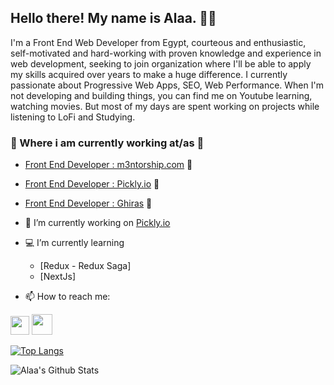 <h2>Hello there! My name is Alaa. 👋🤓</h2>

<p>I'm a Front End Web Developer from Egypt, courteous and enthusiastic, self-motivated and hard-working with proven knowledge and experience in web development, seeking to join organization where I'll be able to apply my skills acquired over years to make a huge difference. I currently passionate about Progressive Web Apps, SEO, Web Performance. When I'm not developing and building things, you can find me on Youtube learning, watching movies. But most of my days are spent working on projects while listening to LoFi and Studying.</p>

### 💼 Where i am currently working at/as 💼 

- [Front End Developer : m3ntorship.com](https://m3ntorship.com/) 🌱
- [Front End Developer : Pickly.io](https://pickly-frontend-dev.m3ntorship.net/) 🚀
- [Front End Developer : Ghiras](https://www.ghiras-charity.com/en) 🚀

- 🔭 I’m currently working on  <a href="Pickly.io">Pickly.io</a>
- 💻  I’m currently learning 
     - [Redux - Redux Saga]
     - [NextJs]

- 📫 How to reach me:  <p>
     
<a href="https://www.linkedin.com/in/alaasaedy/"><img height="30" src="https://github.com/WaylonWalker/WaylonWalker/blob/main/icon/linkedin.png?raw=true"></a>
<a href="Wuzzuf.net/me/AlaaMoneim"><img height="33" src="https://i.imgur.com/AyLFJXg.png?raw=true"></a>
</p>

[![Top Langs](https://github-readme-stats.vercel.app/api/top-langs/?username=AlaaSaedy&layout=compact)](https://github.com/AlaaSaedy/github-readme-stats)

![Alaa's Github Stats](https://github-readme-stats.vercel.app/api?username=AlaaSaedy&show_icons=true&theme=algolia)


